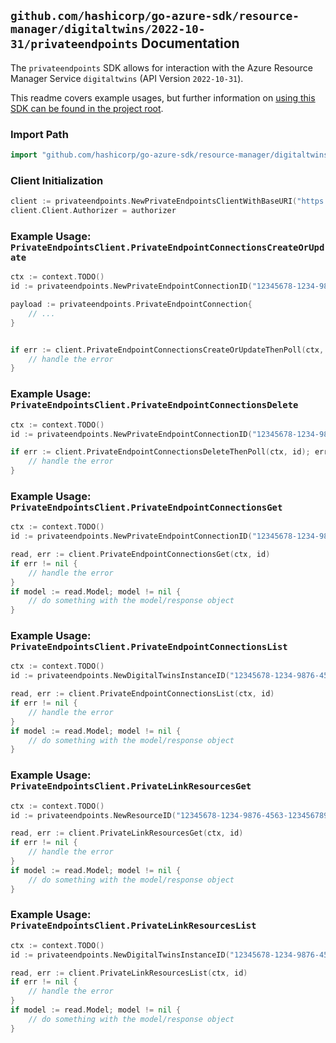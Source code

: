 
## `github.com/hashicorp/go-azure-sdk/resource-manager/digitaltwins/2022-10-31/privateendpoints` Documentation

The `privateendpoints` SDK allows for interaction with the Azure Resource Manager Service `digitaltwins` (API Version `2022-10-31`).

This readme covers example usages, but further information on [using this SDK can be found in the project root](https://github.com/hashicorp/go-azure-sdk/tree/main/docs).

### Import Path

```go
import "github.com/hashicorp/go-azure-sdk/resource-manager/digitaltwins/2022-10-31/privateendpoints"
```


### Client Initialization

```go
client := privateendpoints.NewPrivateEndpointsClientWithBaseURI("https://management.azure.com")
client.Client.Authorizer = authorizer
```


### Example Usage: `PrivateEndpointsClient.PrivateEndpointConnectionsCreateOrUpdate`

```go
ctx := context.TODO()
id := privateendpoints.NewPrivateEndpointConnectionID("12345678-1234-9876-4563-123456789012", "example-resource-group", "resourceValue", "privateEndpointConnectionValue")

payload := privateendpoints.PrivateEndpointConnection{
	// ...
}


if err := client.PrivateEndpointConnectionsCreateOrUpdateThenPoll(ctx, id, payload); err != nil {
	// handle the error
}
```


### Example Usage: `PrivateEndpointsClient.PrivateEndpointConnectionsDelete`

```go
ctx := context.TODO()
id := privateendpoints.NewPrivateEndpointConnectionID("12345678-1234-9876-4563-123456789012", "example-resource-group", "resourceValue", "privateEndpointConnectionValue")

if err := client.PrivateEndpointConnectionsDeleteThenPoll(ctx, id); err != nil {
	// handle the error
}
```


### Example Usage: `PrivateEndpointsClient.PrivateEndpointConnectionsGet`

```go
ctx := context.TODO()
id := privateendpoints.NewPrivateEndpointConnectionID("12345678-1234-9876-4563-123456789012", "example-resource-group", "resourceValue", "privateEndpointConnectionValue")

read, err := client.PrivateEndpointConnectionsGet(ctx, id)
if err != nil {
	// handle the error
}
if model := read.Model; model != nil {
	// do something with the model/response object
}
```


### Example Usage: `PrivateEndpointsClient.PrivateEndpointConnectionsList`

```go
ctx := context.TODO()
id := privateendpoints.NewDigitalTwinsInstanceID("12345678-1234-9876-4563-123456789012", "example-resource-group", "resourceValue")

read, err := client.PrivateEndpointConnectionsList(ctx, id)
if err != nil {
	// handle the error
}
if model := read.Model; model != nil {
	// do something with the model/response object
}
```


### Example Usage: `PrivateEndpointsClient.PrivateLinkResourcesGet`

```go
ctx := context.TODO()
id := privateendpoints.NewResourceID("12345678-1234-9876-4563-123456789012", "example-resource-group", "resourceValue", "/subscriptions/12345678-1234-9876-4563-123456789012/resourceGroups/some-resource-group")

read, err := client.PrivateLinkResourcesGet(ctx, id)
if err != nil {
	// handle the error
}
if model := read.Model; model != nil {
	// do something with the model/response object
}
```


### Example Usage: `PrivateEndpointsClient.PrivateLinkResourcesList`

```go
ctx := context.TODO()
id := privateendpoints.NewDigitalTwinsInstanceID("12345678-1234-9876-4563-123456789012", "example-resource-group", "resourceValue")

read, err := client.PrivateLinkResourcesList(ctx, id)
if err != nil {
	// handle the error
}
if model := read.Model; model != nil {
	// do something with the model/response object
}
```
